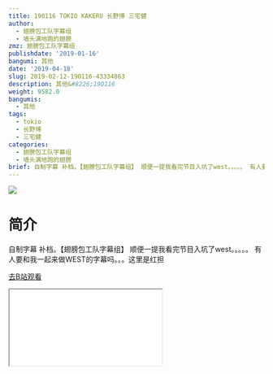 ```yaml
---
title: 190116 TOKIO KAKERU 长野博 三宅健
author:
  - 翅膀包工队字幕组
  - 墙头满地跑的翅膀
zmz: 翅膀包工队字幕组
publishdate: '2019-01-16'
bangumi: 其他
date: '2019-04-18'
slug: 2019-02-12-190116-43334863
description: 其他&#8226;190116
weight: 9582.0
bangumis:
  - 其他
tags:
  - tokio
  - 长野博
  - 三宅健
categories:
  - 翅膀包工队字幕组
  - 墙头满地跑的翅膀
brief: 自制字幕 补档。【翅膀包工队字幕组】 顺便一提我看完节目入坑了west。。。。。 有人要和我一起来做WEST的字幕吗。。。这里是红担
---
```

![](https://i.imgur.com/U7HLiPN.jpg)
# 简介  
自制字幕
补档。【翅膀包工队字幕组】
顺便一提我看完节目入坑了west。。。。。
有人要和我一起来做WEST的字幕吗。。。这里是红担  

[去B站观看](https://www.bilibili.com/video/av43334863/)
<div class ="resp-container"><iframe class="testiframe" src="//player.bilibili.com/player.html?aid=43334863"", scrolling="no", allowfullscreen="true" > </iframe></div> 
